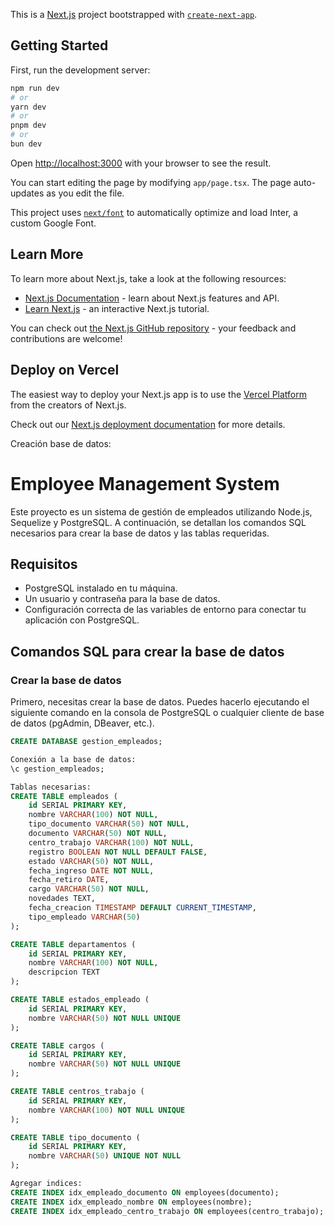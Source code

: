 This is a [Next.js](https://nextjs.org/) project bootstrapped with [`create-next-app`](https://github.com/vercel/next.js/tree/canary/packages/create-next-app).

## Getting Started

First, run the development server:

```bash
npm run dev
# or
yarn dev
# or
pnpm dev
# or
bun dev
```

Open [http://localhost:3000](http://localhost:3000) with your browser to see the result.

You can start editing the page by modifying `app/page.tsx`. The page auto-updates as you edit the file.

This project uses [`next/font`](https://nextjs.org/docs/basic-features/font-optimization) to automatically optimize and load Inter, a custom Google Font.

## Learn More

To learn more about Next.js, take a look at the following resources:

- [Next.js Documentation](https://nextjs.org/docs) - learn about Next.js features and API.
- [Learn Next.js](https://nextjs.org/learn) - an interactive Next.js tutorial.

You can check out [the Next.js GitHub repository](https://github.com/vercel/next.js/) - your feedback and contributions are welcome!

## Deploy on Vercel

The easiest way to deploy your Next.js app is to use the [Vercel Platform](https://vercel.com/new?utm_medium=default-template&filter=next.js&utm_source=create-next-app&utm_campaign=create-next-app-readme) from the creators of Next.js.

Check out our [Next.js deployment documentation](https://nextjs.org/docs/deployment) for more details.


Creación base de datos:
# Employee Management System

Este proyecto es un sistema de gestión de empleados utilizando Node.js, Sequelize y PostgreSQL. A continuación, se detallan los comandos SQL necesarios para crear la base de datos y las tablas requeridas.

## Requisitos

- PostgreSQL instalado en tu máquina.
- Un usuario y contraseña para la base de datos.
- Configuración correcta de las variables de entorno para conectar tu aplicación con PostgreSQL.

## Comandos SQL para crear la base de datos

### Crear la base de datos

Primero, necesitas crear la base de datos. Puedes hacerlo ejecutando el siguiente comando en la consola de PostgreSQL o cualquier cliente de base de datos (pgAdmin, DBeaver, etc.).

```sql
CREATE DATABASE gestion_empleados;

Conexión a la base de datos:
\c gestion_empleados;

Tablas necesarias:
CREATE TABLE empleados (
    id SERIAL PRIMARY KEY,
    nombre VARCHAR(100) NOT NULL,
    tipo_documento VARCHAR(50) NOT NULL,
    documento VARCHAR(50) NOT NULL,
    centro_trabajo VARCHAR(100) NOT NULL,
    registro BOOLEAN NOT NULL DEFAULT FALSE,
    estado VARCHAR(50) NOT NULL,
    fecha_ingreso DATE NOT NULL,
    fecha_retiro DATE,
    cargo VARCHAR(50) NOT NULL,
    novedades TEXT,
    fecha_creacion TIMESTAMP DEFAULT CURRENT_TIMESTAMP,
    tipo_empleado VARCHAR(50)
);

CREATE TABLE departamentos (
    id SERIAL PRIMARY KEY,
    nombre VARCHAR(100) NOT NULL,
    descripcion TEXT
);

CREATE TABLE estados_empleado (
    id SERIAL PRIMARY KEY,
    nombre VARCHAR(50) NOT NULL UNIQUE
);

CREATE TABLE cargos (
    id SERIAL PRIMARY KEY,
    nombre VARCHAR(50) NOT NULL UNIQUE
);

CREATE TABLE centros_trabajo (
    id SERIAL PRIMARY KEY,
    nombre VARCHAR(100) NOT NULL UNIQUE
);

CREATE TABLE tipo_documento (
    id SERIAL PRIMARY KEY,
    nombre VARCHAR(50) UNIQUE NOT NULL
);

Agregar indices:
CREATE INDEX idx_empleado_documento ON employees(documento);
CREATE INDEX idx_empleado_nombre ON employees(nombre);
CREATE INDEX idx_empleado_centro_trabajo ON employees(centro_trabajo);